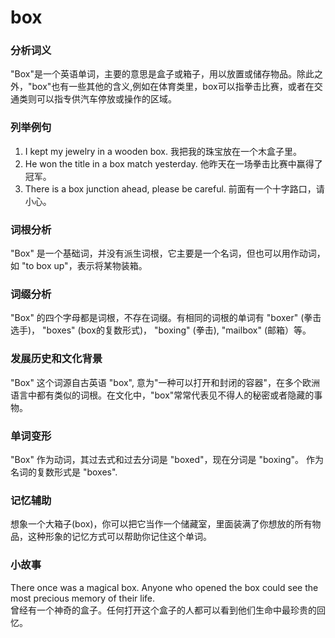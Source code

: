 # box

### 分析词义

  

"Box"是一个英语单词，主要的意思是盒子或箱子，用以放置或储存物品。除此之外，"box"也有一些其他的含义,例如在体育类里，box可以指拳击比赛，或者在交通类则可以指专供汽车停放或操作的区域。

  

### 列举例句

  

1.  I kept my jewelry in a wooden box. 我把我的珠宝放在一个木盒子里。
2.  He won the title in a box match yesterday. 他昨天在一场拳击比赛中赢得了冠军。
3.  There is a box junction ahead, please be careful. 前面有一个十字路口，请小心。

  

### 词根分析

  

"Box" 是一个基础词，并没有派生词根，它主要是一个名词，但也可以用作动词，如 "to box up"，表示将某物装箱。

  

### 词缀分析

  

"Box" 的四个字母都是词根，不存在词缀。有相同的词根的单词有 "boxer" (拳击选手)， "boxes" (box的复数形式)， "boxing" (拳击), "mailbox" (邮箱）等。

  

### 发展历史和文化背景

  

"Box" 这个词源自古英语 "box", 意为"一种可以打开和封闭的容器"，在多个欧洲语言中都有类似的词根。在文化中，"box"常常代表见不得人的秘密或者隐藏的事物。

  

### 单词变形

  

"Box" 作为动词，其过去式和过去分词是 "boxed"，现在分词是 "boxing"。 作为名词的复数形式是 "boxes".

  

### 记忆辅助

  

想象一个大箱子(box)，你可以把它当作一个储藏室，里面装满了你想放的所有物品，这种形象的记忆方式可以帮助你记住这个单词。

  

### 小故事

  

There once was a magical box. Anyone who opened the box could see the most precious memory of their life.  
曾经有一个神奇的盒子。任何打开这个盒子的人都可以看到他们生命中最珍贵的回忆。

